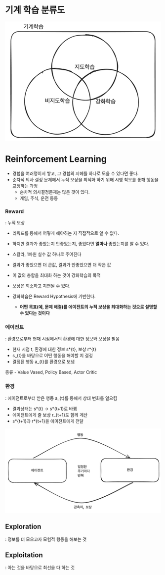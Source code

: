 # 기계 학습 분류도

![alt text](<RL Attached file/Pasted image 20240308182534.png>)

# Reinforcement Learning

- 경험을 여러명이서 쌓고, 그 경험의 지혜를 하나로 모을 수 있다면 좋다.
- 순차적 의사 결정 문제에서 누적 보상을 최적화 하기 위해 시행 착오를 통해 행동을 교정하는 과정
  - 순차적 의사결정문제는 많은 것이 있다.
  - 게임, 주식, 운전 등등

### Reward

: 누적 보상

- 리워드를 통해서 어떻게 해야하는 지 직접적으로 알 수 없다.
- 하지만 결과가 좋았는지 안좋았는지, 좋았다면 **얼마나** 좋았는지를 알 수 있다.

- 스칼라, 1차원 실수 값 하나로 주어진다
- 결과가 좋았으면 더 큰값, 결과가 안좋았으면 더 작은 값
- 이 값의 총합을 최대화 하는 것이 강화학습의 목적

- 보상은 희소하고 지연될 수 있다.

- 강화학습은 Reward Hypothesis에 기반한다.
  - **어떤 목표(예, 문제 해결)를 에이전트의 누적 보상을 최대화하는 것으로 설명할 수 있다는 것이다**

### 에이전트

: 환경으로부터 현재 시점에서의 환경에 대한 정보와 보상을 받음

- 현재 시점 t, 환경에 대한 정보 s*{t}, 보상 r*{t}
- s\_{t}를 바탕으로 어떤 행동을 해야할 지 결정
- 결정된 행동 a\_{t}를 환경으로 보냄

종류 - Value Vased, Policy Based, Actor Critic

### 환경

: 에이전트로부터 받은 행동 a\_{t}를 통해서 상태 변화를 일으킴

- 결과상태는 s*{t} -> s*{t+1}로 바뀜
- 에이전트에게 줄 보상 r\_{t+1}도 함께 계산
- s*{t+1}과 r*{t+1}을 에이전트에게 전달

![alt text](<RL Attached file/Pasted image 20240308183909.png>)

## Exploration

: 정보를 더 모으고자 모험적 행동을 해보는 것

## Exploitation

: 아는 것을 바탕으로 최선을 다 하는 것
